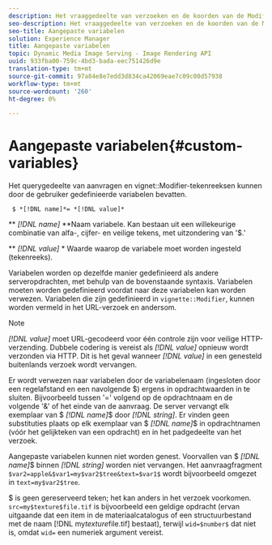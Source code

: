 ```yaml
---
description: Het vraaggedeelte van verzoeken en de koorden van de Modifier van het vignet kunnen user-defined variabelen omvatten.
seo-description: Het vraaggedeelte van verzoeken en de koorden van de Modifier van het vignet kunnen user-defined variabelen omvatten.
seo-title: Aangepaste variabelen
solution: Experience Manager
title: Aangepaste variabelen
topic: Dynamic Media Image Serving - Image Rendering API
uuid: 933fba00-759c-4bd3-bada-eec751426d9e
translation-type: tm+mt
source-git-commit: 97a84e8e7edd3d834ca42069eae7c09c00d57938
workflow-type: tm+mt
source-wordcount: '260'
ht-degree: 0%

---
```



# Aangepaste variabelen{#custom-variables}

Het querygedeelte van aanvragen en vignet::Modifier-tekenreeksen kunnen door de gebruiker gedefinieerde variabelen bevatten.

` $ *[!DNL name]*= *[!DNL value]*`

** *[!DNL name]* **Naam variabele. Kan bestaan uit een willekeurige combinatie van alfa-, cijfer- en veilige tekens, met uitzondering van &#39;$.&#39;

** *[!DNL value]* * Waarde waarop de variabele moet worden ingesteld (tekenreeks).

Variabelen worden op dezelfde manier gedefinieerd als andere serveropdrachten, met behulp van de bovenstaande syntaxis. Variabelen moeten worden gedefinieerd voordat naar deze variabelen kan worden verwezen. Variabelen die zijn gedefinieerd in `vignette::Modifier`, kunnen worden vermeld in het URL-verzoek en andersom.

>[!NOTE]
>
>*[!DNL value]* moet URL-gecodeerd voor één controle zijn voor veilige HTTP-verzending. Dubbele codering is vereist als *[!DNL value]* opnieuw wordt verzonden via HTTP. Dit is het geval wanneer *[!DNL value]* in een genesteld buitenlands verzoek wordt vervangen.

Er wordt verwezen naar variabelen door de variabelenaam (ingesloten door een regelafstand en een navolgende $) ergens in opdrachtwaarden in te sluiten. Bijvoorbeeld tussen &#39;=&#39; volgend op de opdrachtnaam en de volgende &#39;&amp;&#39; of het einde van de aanvraag. De server vervangt elk exemplaar van $ *[!DNL name]*$ door *[!DNL string]*. Er vinden geen substituties plaats op elk exemplaar van $ *[!DNL name]*$ in opdrachtnamen (vóór het gelijkteken van een opdracht) en in het padgedeelte van het verzoek.

Aangepaste variabelen kunnen niet worden genest. Voorvallen van $ *[!DNL name]*$ binnen *[!DNL string]* worden niet vervangen. Het aanvraagfragment `$var2=apple&$var1=my$var2$tree&text=$var1$` wordt bijvoorbeeld omgezet in `text=my$var2$tree`.

$ is geen gereserveerd teken; het kan anders in het verzoek voorkomen. `src=my$texture$file.tif` is bijvoorbeeld een geldige opdracht (ervan uitgaande dat een item in de materiaalcatalogus of een structuurbestand met de naam [!DNL my$texture$file.tif] bestaat), terwijl `wid=$number$` dat niet is, omdat `wid=` een numeriek argument vereist.

